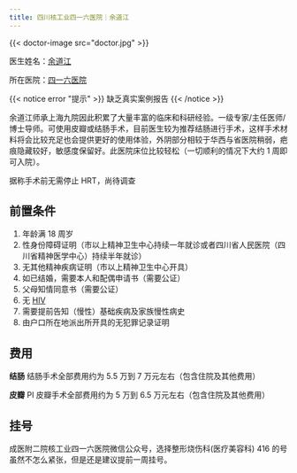 ```yaml
---
title: 四川核工业四一六医院｜余道江
---
```


{{< doctor-image src="doctor.jpg" >}}

医生姓名：[余道江](https://www.416h.com/main/teamread/3003.htmll)

所在医院：[四一六医院](https://www.amap.com/place/B001C8N16H)

{{< notice error "提示" >}}
缺乏真实案例报告
{{< /notice >}}

余道江师承上海九院因此积累了大量丰富的临床和科研经验。一级专家/主任医师/博士导师。可使用皮瓣或结肠手术，目前医生较为推荐结肠进行手术，这样手术材料将会比较充足也会提供更好的使用体验，外阴部分相较于华西与省医院稍弱，疤痕隐藏较好，敏感度保留好。此医院床位比较轻松（一切顺利的情况下大约 1 周即可入院）。

据称手术前无需停止 HRT，尚待调查

## 前置条件

1. 年龄满 18 周岁
1. 性身份障碍证明（市以上精神卫生中心持续一年就诊或者四川省人民医院（四川省精神医学中心）持续半年就诊）
1. 无其他精神疾病证明（市以上精神卫生中心开具）
1. 如已结婚，需要本人和配偶申请书（需要公证）
1. 父母知情同意书（需要公证）
1. 无 [HIV](https://zh.wikipedia.org/zh-cn/HIV)
1. 需要提前告知（慢性）基础疾病及家族慢性病史
1. 由户口所在地派出所开具的无犯罪记录证明

## 费用

**结肠**
结肠手术全部费用约为 5.5 万到 7 万元左右（包含住院及其他费用）

**皮瓣**
PI 皮瓣手术全部费用约为 5 万到 6.5 万元左右（包含住院及其他费用）

## 挂号

成医附二院核工业四一六医院微信公众号，选择整形烧伤科(医疗美容科)
416 的号虽然不怎么紧张，但是还是建议提前一周挂号。
